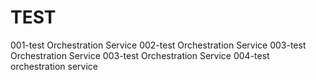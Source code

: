 # TEST


001-test Orchestration Service
002-test Orchestration Service
003-test Orchestration Service
003-test Orchestration Service
004-test orchestration service
